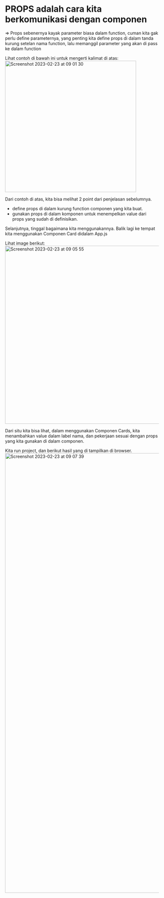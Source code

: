 # PROPS adalah cara kita berkomunikasi dengan componen

=> Props sebenernya kayak parameter biasa dalam function, cuman kita gak perlu define parameternya,
yang penting kita define props di dalam tanda kurung setelan nama function, lalu memanggil parameter yang akan di pass
ke dalam function

Lihat contoh di bawah ini untuk mengerti kalimat di atas: \
<img width="429" alt="Screenshot 2023-02-23 at 09 01 30" src="https://user-images.githubusercontent.com/49187517/220806707-d136500b-3965-4644-b1d5-0fc3705b9f92.png">


Dari contoh di atas, kita bisa melihat 2 point dari penjelasan sebelumnya.
* define props di dalam kurung function componen yang kita buat.
* gunakan props di dalam komponen untuk menempelkan value dari props yang sudah di definisikan.

Selanjutnya, tinggal bagaimana kita menggunakannya.
Balik lagi ke tempat kita menggunakan Componen Card didalam App.js

Lihat image berikut:
<img width="581" alt="Screenshot 2023-02-23 at 09 05 55" src="https://user-images.githubusercontent.com/49187517/220806745-5db462ac-9fe1-4048-9f26-6fcd2ba43fab.png">


Dari situ kita bisa lihat, dalam menggunakan Componen Cards, kita menambahkan value dalam label nama, dan pekerjaan sesuai
dengan props yang kita gunakan di dalam componen.

Kita run project, dan berikut hasil yang di tampilkan di browser.
<img width="1435" alt="Screenshot 2023-02-23 at 09 07 39" src="https://user-images.githubusercontent.com/49187517/220806781-31b2fb1c-2248-47c2-a451-050d0631ec5b.png">

